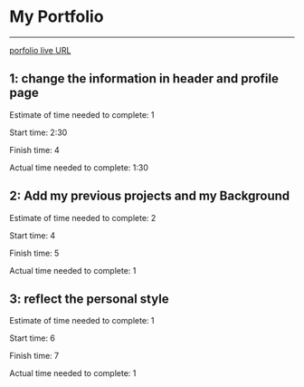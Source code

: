# My Portfolio

------

[porfolio live URL](https://moayad-alhaj-portfolio.netlify.app)

## 1: change the information in header and profile page

Estimate of time needed to complete: 1

Start time: 2:30

Finish time: 4

Actual time needed to complete: 1:30


## 2: Add my previous projects and my Background

Estimate of time needed to complete: 2

Start time: 4

Finish time: 5

Actual time needed to complete: 1

## 3: reflect the personal style

Estimate of time needed to complete: 1

Start time: 6

Finish time: 7

Actual time needed to complete: 1
